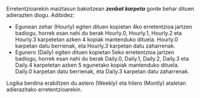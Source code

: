 Erretentzioarekin maiztasun bakoitzean ***zenbat karpeta*** gorde behar dituen adierazten diogu. Adibidez:

- Egunean zehar (Hourly) egiten dituen kopietan 4ko erretentzioa jartzen badiogu, horrek esan nahi du berak Hourly.0, Hourly.1, Hourly.2 eta Hourly.3 karpetetan azken 4 kopiak mantenduko dituela. Hourly.0 karpetan datu berrienak, eta  Hourly.3 karpetan datu zaharrenak.
- Egunero (Daily) egiten dituen kopietan 5eko erretentzioa jartzen badiogu, horrek esan nahi du berak Daily.0, Daily.1, Daily.2, Daily.3 eta Daily.4 karpetetan azken 5 egunetako kopiak mantenduko dituela. Daily.0 karpetan datu berrienak, eta  Daily.3 karpetan datu zaharrenak.

Logika berdina erabiltzen du astero (Weekly) eta hilero (Montly) ataletan adierazitako erretentzioarekin.
